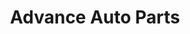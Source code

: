---
title: "Advance Auto Parts"
url: /baltimore/advance-auto-parts-west-northern-parkway/
shop: car parts
---